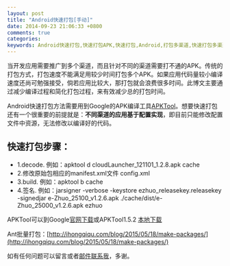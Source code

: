 ```yaml
---
layout: post
title: "Android快速打包[手动]"
date: 2014-09-23 21:06:33 +0800
comments: true
categories: 
keywords: Android快速打包,快速打包APK,快速打包,Android,打包多渠道,快速打包多渠道APK,打包APK
---
```


  当开发应用需要推广到多个渠道，而且针对不同的渠道需要打不通的APK。传统的打包方式，打包速度不能满足用较少时间打包多个APK。如果应用代码量较小编译速度还尚可勉强接受，倘若应用比较大，那打包就会浪费很多时间。此博文主要通过减少编译过程和简化打包过程，来有效减少总的打包时间。

<!--more-->

  Android快速打包方法需要用到Google的APK编译工具[APKTool](http://baike.baidu.com/view/9152472.htm?fr=aladdin#ref_[1]_9160842)。想要快速打包还有一个很重要的前提就是：<b>不同渠道的应用基于配置实现</b>，即目前只能修改配置文件中资源，无法修改以编译好的代码。

## 快速打包步骤：
 * 1.decode.  例如：apktool d cloudLauncher_121101_1.2.8.apk cache
 * 2.修改原始包相应的manifest.xml文件 config.xml
 * 3.build.  例如：apktool b cache
 * 4.签名.   例如：jarsigner -verbose -keystore ezhuo_releasekey.releasekey -signedjar e-Zhuo_25100_v1.2.6.apk ./cache/dist/e-Zhuo_25000_v1.2.6.apk ezhuo

  APKTool可以到Google[官网下载](https://code.google.com/p/android-apktool/)或APKTool1.5.2 [本地下载](/download/apktool1.5.2.rar)
	
Ant批量打包：[http://ihongqiqu.com/blog/2015/05/18/make-packages/](http://ihongqiqu.com/blog/2015/05/18/make-packages/)
	
  如有任何问题可以留言或者<a href="mailto:jingle1267@163.com">邮件联系我</a>，多谢。
